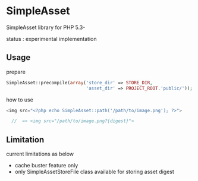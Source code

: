 SimpleAsset
===========

SimpleAsset library for PHP 5.3-

status : experimental implementation

Usage
-----

prepare

```php
SimpleAsset::precompile(array('store_dir' => STORE_DIR,
                              'asset_dir' => PROJECT_ROOT.'public/'));
```

how to use

```php
<img src="<?php echo SimpleAsset::path('/path/to/image.png'); ?>">

  //  => <img src="/path/to/image.png?{digest}">
```

Limitation
----------

current limitations as below

 * cache buster feature only
 * only SimpleAssetStoreFile class available for storing asset digest
